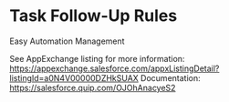 # Task Follow-Up Rules
Easy Automation Management

See AppExchange listing for more information: https://appexchange.salesforce.com/appxListingDetail?listingId=a0N4V00000DZHkSUAX
Documentation: https://salesforce.quip.com/OJOhAnacyeS2

